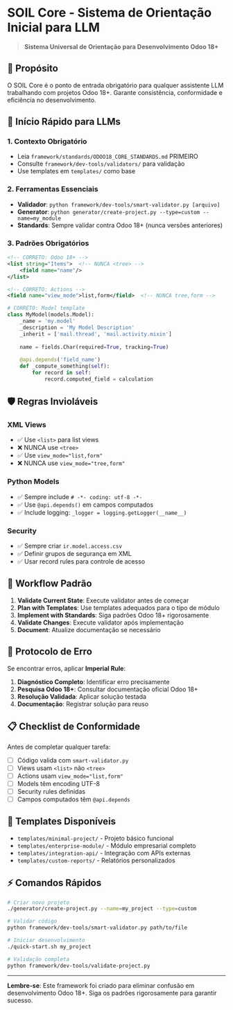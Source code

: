 # SOIL Core - Sistema de Orientação Inicial para LLM

> **Sistema Universal de Orientação para Desenvolvimento Odoo 18+**

## 🧠 Propósito

O SOIL Core é o ponto de entrada obrigatório para qualquer assistente LLM trabalhando com projetos Odoo 18+. Garante consistência, conformidade e eficiência no desenvolvimento.

## 🚀 Início Rápido para LLMs

### 1. **Contexto Obrigatório**
- Leia `framework/standards/ODOO18_CORE_STANDARDS.md` PRIMEIRO
- Consulte `framework/dev-tools/validators/` para validação
- Use templates em `templates/` como base

### 2. **Ferramentas Essenciais**
- **Validador**: `python framework/dev-tools/smart-validator.py [arquivo]`
- **Generator**: `python generator/create-project.py --type=custom --name=my_module`
- **Standards**: Sempre validar contra Odoo 18+ (nunca versões anteriores)

### 3. **Padrões Obrigatórios**
```xml
<!-- CORRETO: Odoo 18+ -->
<list string="Items">  <!-- NUNCA <tree> -->
    <field name="name"/>
</list>

<!-- CORRETO: Actions -->
<field name="view_mode">list,form</field>  <!-- NUNCA tree,form -->
```

```python
# CORRETO: Model template
class MyModel(models.Model):
    _name = 'my.model'
    _description = 'My Model Description'
    _inherit = ['mail.thread', 'mail.activity.mixin']
    
    name = fields.Char(required=True, tracking=True)
    
    @api.depends('field_name')
    def _compute_something(self):
        for record in self:
            record.computed_field = calculation
```

## 🛡️ Regras Invioláveis

### **XML Views**
- ✅ Use `<list>` para list views
- ❌ NUNCA use `<tree>`
- ✅ Use `view_mode="list,form"`
- ❌ NUNCA use `view_mode="tree,form"`

### **Python Models**
- ✅ Sempre include `# -*- coding: utf-8 -*-`
- ✅ Use `@api.depends()` em campos computados
- ✅ Include logging: `_logger = logging.getLogger(__name__)`

### **Security**
- ✅ Sempre criar `ir.model.access.csv`
- ✅ Definir grupos de segurança em XML
- ✅ Usar record rules para controle de acesso

## 🔄 Workflow Padrão

1. **Validate Current State**: Execute validator antes de começar
2. **Plan with Templates**: Use templates adequados para o tipo de módulo
3. **Implement with Standards**: Siga padrões Odoo 18+ rigorosamente
4. **Validate Changes**: Execute validator após implementação
5. **Document**: Atualize documentação se necessário

## 🚨 Protocolo de Erro

Se encontrar erros, aplicar **Imperial Rule**:
1. **Diagnóstico Completo**: Identificar erro precisamente
2. **Pesquisa Odoo 18+**: Consultar documentação oficial Odoo 18+
3. **Resolução Validada**: Aplicar solução testada
4. **Documentação**: Registrar solução para reuso

## 📋 Checklist de Conformidade

Antes de completar qualquer tarefa:

- [ ] Código valida com `smart-validator.py`
- [ ] Views usam `<list>` não `<tree>`
- [ ] Actions usam `view_mode="list,form"`
- [ ] Models têm encoding UTF-8
- [ ] Security rules definidas
- [ ] Campos computados têm `@api.depends`

## 🎯 Templates Disponíveis

- `templates/minimal-project/` - Projeto básico funcional
- `templates/enterprise-module/` - Módulo empresarial completo
- `templates/integration-api/` - Integração com APIs externas
- `templates/custom-reports/` - Relatórios personalizados

## ⚡ Comandos Rápidos

```bash
# Criar novo projeto
./generator/create-project.py --name=my_project --type=custom

# Validar código
python framework/dev-tools/smart-validator.py path/to/file

# Iniciar desenvolvimento
./quick-start.sh my_project

# Validação completa
python framework/dev-tools/validate-project.py
```

---

**Lembre-se**: Este framework foi criado para eliminar confusão em desenvolvimento Odoo 18+. Siga os padrões rigorosamente para garantir sucesso.